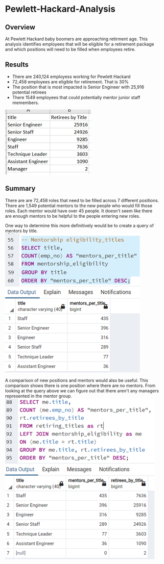 # Pewlett-Hackard-Analysis

## Overview
At Pewlett Hackard baby boomers are approaching retirment age. This analysis identifies employees that will be eligible for a retirement package and which positions will need to be filled when employees retire.

## Results
- There are 240,124 employess working for Pewlett Hackard
- 72,458 employees are eligible for retirement. That is 30%
- The position that is most impacted is Senior Engineer with 25,916 potential retirees 
- There 1549 employees that could potentially mentor junior staff memembers.

![retiring_titles.png](https://github.com/Brandonkish1/Pewlett-Hackard-Analysis/blob/main/Images/retiring_titles.png)

## Summary

There are are 72,458 roles that need to be filled across 7 different positions. There are 1,549 potential mentors to the new people who would fill those roles. Each mentor would have over 45 people. It doesn't seem like there are enough mentors to be helpful to the people entering new roles.

One way to determine this more definitively would be to create a query of mentors by title.
![mentors_by_title.png](https://github.com/Brandonkish1/Pewlett-Hackard-Analysis/blob/main/Images/mentors_by_title.png)

A comparison of new positions and mentors would also be useful. This comparison shows there is one position where there are no mentors. From looking at the query above we can figure out that there aren't any managers represented in the mentor group. 
![mentors_and_retirees_by_title.png](https://github.com/Brandonkish1/Pewlett-Hackard-Analysis/blob/main/Images/mentors_and_retirees_by_title.png)
